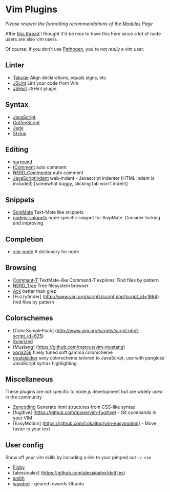 # Vim Plugins

_Please respect the formatting recommendations of the [Modules](https://github.com/joyent/node/wiki/Modules) Page_

After [this thread](http://groups.google.com/group/nodejs/browse_thread/thread/c5fe809d3cf9ca72) I thought it'd be nice to have this here since a lot of node users are also vim users.

Of course, if you don't use [Pathogen](http://www.vim.org/scripts/script.php?script_id=2332), you're not _really_ a vim user.

## Linter

* [Tabular](http://vimcasts.org/episodes/aligning-text-with-tabular-vim/) Align declarations, equals signs, etc.
* [JSLint](https://github.com/hallettj/jslint.vim) Lint your code from Vim
* [JSHint](https://github.com/manalang/jshint.vim) JSHint plugin


## Syntax

* [JavaScript](https://github.com/pangloss/vim-javascript)
* [CoffeeScript](https://github.com/kchmck/vim-coffee-script)
* [Jade](https://github.com/digitaltoad/vim-jade)
* [Stylus](https://github.com/wavded/vim-stylus)

## Editing

* [surround](http://www.vim.org/scripts/script.php?script_id=1697) 
* [tComment](http://www.vim.org/scripts/script.php?script_id=1173) auto comment
* [NERD_Commenter](http://www.vim.org/scripts/script.php?script_id=1218) auto comment
* [JavaScriptIndent](http://www.vim.org/scripts/script.php?script_id=3081) web-indent - Javascript indenter (HTML indent is included) [somewhat buggy, clicking tab won't indent]

## Snippets

* [SnipMate](http://www.vim.org/scripts/script.php?script_id=2540) Text-Mate like snippets
* [nodejs-snippets](https://github.com/jamescarr/snipmate-nodejs) node specific snippet for SnipMate. Consider forking and improving

## Completion

* [vim-node](https://github.com/guileen/vim-node) A dictionary for node

## Browsing

* [Commant-T](http://www.vim.org/scripts/script.php?script_id=3025) TextMate-like Command-T explorer. Find files by pattern
* [NERD_Tree](http://www.vim.org/scripts/script.php?script_id=1658) Tree filesystem browser
* [Ack](https://github.com/mileszs/ack.vim) better than grep
* [Fuzzyfinder] (http://www.vim.org/scripts/script.php?script_id=1984) find files by pattern

## Colorschemes

* [ColorSamplePack] (http://www.vim.org/scripts/script.php?script_id=625)
* [Solarized](https://github.com/altercation/vim-colors-solarized)
* [Mustang] (https://github.com/marcus/vim-mustang)
* [xoria256](http://www.vim.org/scripts/script.php?script_id=2140) finely tuned soft gamma colorscheme
* [goatslacker](https://github.com/goatslacker/mango.vim) sexy colorscheme tailored to JavaScript, use with pangloss' JavaScript syntax highlighting


## Miscellaneous

These plugins are not specific to node.js development but are widely used in the community

* [Zencoding](http://www.vim.org/scripts/script.php?script_id=2981) Generate html structures from CSS-like syntax
* [fugitive] (https://github.com/tpope/vim-fugitive) - Git commands in your VIM
* [EasyMotion] (https://github.com/Lokaltog/vim-easymotion) - Move faster in your text

## User config

Show off your vim skills by including a link to your pimped out `~/.vim`

* [Floby](https://github.com/Floby/vim-config)
* [alessioalex] (https://github.com/alessioalex/dotfiles)
* [smith](https://github.com/smith/vim-config)
* [wavded](https://github.com/wavded/.vim) - geared towards Ubuntu